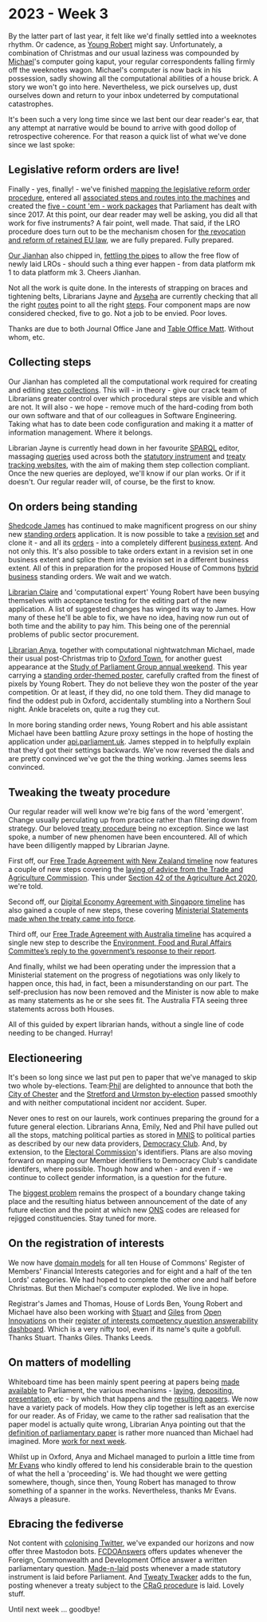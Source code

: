 # 2023 - Week 3

By the latter part of last year, it felt like we'd finally settled into a weeknotes rhythm. Or cadence, as [Young Robert](https://mastodon.me.uk/@robertbrook) might say. Unfortunately, a combination of Christmas and our usual laziness was compounded by [Michael](https://mastodon.me.uk/@fantasticlife)'s computer going kaput, your regular correspondents falling firmly off the weeknotes wagon. Michael's computer is now back in his possession, sadly showing all the computational abilities of a house brick. A story we won't go into here. Nevertheless, we pick ourselves up, dust ourselves down and return to your inbox undeterred by computational catastrophes.

It's been such a very long time since we last bent our dear reader's ear, that any attempt at narrative would be bound to arrive with good dollop of retrospective coherence. For that reason a quick list of what we've done since we last spoke:

## Legislative reform orders are live!

Finally - yes, finally! - we've finished [mapping the legislative reform order procedure](https://ukparliament.github.io/ontologies/procedure/maps/legislation/secondary/statutory-instruments/super-affirmative-procedures/#legislative-reform-order), entered all [associated steps and routes into the machines](https://ukparliament.github.io/ontologies/procedure/maps/legislation/secondary/statutory-instruments/super-affirmative-procedures/legislative-reform-orders/components/draft-negative/draft-negative.svg) and created the [five - count 'em -  work packages](https://statutoryinstruments.parliament.uk/?SearchTerm=&House=&LayingBodyId=&Procedure=kgFvgMIf&ParliamentaryProcess=&RecommendedForProcedureChange=&ConcernsRaisedByCommittee=&MotionToStop=&DebateScheduled=&ShowAdvanced=true) that Parliament has dealt with since 2017. At this point, our dear reader may well be asking, you did all that work for five instruments? A fair point, well made. That said, if the LRO procedure does turn out to be the mechanism chosen for [the revocation and reform of retained EU law](https://bills.parliament.uk/bills/3340), we are fully prepared. Fully prepared.

[Our Jianhan](https://twitter.com/jianhanzhu) also chipped in, [fettling the pipes](https://trello.com/c/4GeGEpS4/183-lros-procedure-editor-solr-feed) to allow the free flow of newly laid LROs - should such a thing ever happen - from data platform mk 1 to data platform mk 3. Cheers Jianhan.

Not all the work is quite done. In the interests of strapping on braces and tightening belts, Librarians Jayne and [Ayseha](https://mastodon.me.uk/@askalibrarylady) are currently checking that all the right [routes](https://ukparliament.github.io/ontologies/procedure/procedure-ontology#d4e164) point to all the right [steps](https://ukparliament.github.io/ontologies/procedure/procedure-ontology#d4e175). Four component maps are now considered checked, five to go. Not a job to be envied. Poor loves.

Thanks are due to both Journal Office Jane and [Table Office Matt](https://twitter.com/MattKorris). Without whom, etc.

## Collecting steps

Our Jianhan has completed all the computational work required for creating and editing [step collections](https://ukparliament.github.io/ontologies/procedure/procedure-ontology#d4e244). This will - in theory - give our crack team of Librarians greater control over which procedural steps are visible and which are not. It will also - we hope - remove much of the hard-coding from both our own software and that of our colleagues in Software Engineering. Taking what has to date been code configuration and making it a matter of information management. Where it belongs.

Librarian Jayne is currently head down in her favourite [SPARQL](https://en.wikipedia.org/wiki/SPARQL) editor, massaging [queries](https://ukparliament.github.io/ontologies/procedure/meta/queries/) used across both the [statutory instrument](https://statutoryinstruments.parliament.uk/) and [treaty tracking websites](https://treaties.parliament.uk/), with the aim of making them step collection compliant. Once the new queries are deployed, we'll know if our plan works. Or if it doesn't. Our regular reader will, of course, be the first to know.

## On orders being standing

[Shedcode James](https://mastodon.me.uk/@jamesjefferies) has continued to make magnificent progress on our shiny new [standing orders](https://ukparliament.github.io/ontologies/standing-order/standing-order-ontology) application. It is now possible to take a [revision set](https://ukparliament.github.io/ontologies/standing-order/standing-order-ontology#d4e137) and clone it - and all its [orders](https://ukparliament.github.io/ontologies/standing-order/standing-order-ontology#d4e160) - into a completely different [business extent](https://ukparliament.github.io/ontologies/standing-order/standing-order-ontology#d4e126). And not only this. It's also possible to take orders extant in a revision set in one business extent and splice them into a revision set in a different business extent. All of this in preparation for the proposed House of Commons [hybrid business](https://www.parliament.uk/about/how/laws/bills/hybrid/) standing orders. We wait and we watch.

[Librarian Claire](https://twitter.com/tinysprite) and 'computational expert' Young Robert have been busying themselves with acceptance testing for the editing part of the new application. A list of suggested changes has winged its way to James. How many of these he'll be able to fix, we have no idea, having now run out of both time and the ability to pay him. This being one of the perennial problems of public sector procurement.

[Librarian Anya](https://mastodon.me.uk/@anyaso), together with computational nightwatchman Michael, made their usual post-Christmas trip to [Oxford Town](https://www.youtube.com/watch?v=sb4PsXncNV8&ab_channel=BobDylanVEVO), for another guest appearance at the [Study of Parliament Group annual weekend](https://studyofparliamentgroup.org/spg-annual-weekend-3/). This year carrying a [standing order-themed poster](https://studyofparliamentgroup.org/standing-orders/), carefully crafted from the finest of pixels by Young Robert. They do not believe they won the poster of the year competition. Or at least, if they did, no one told them. They did manage to find the oddest pub in Oxford, accidentally stumbling into a Northern Soul night. Ankle bracelets on, quite a rug they cut.

In more boring standing order news, Young Robert and his able assistant Michael have been battling Azure proxy settings in the hope of hosting the application under [api.parliament.uk](https://api.parliament.uk/). James stepped in to helpfully explain that they'd got their settings backwards. We've now reversed the dials and are pretty convinced we've got the the thing working. James seems less convinced.

## Tweaking the tweaty procedure

Our regular reader will well know we're big fans of the word 'emergent'. Change usually perculating up from practice rather than filtering down from strategy. Our beloved [treaty procedure](https://ukparliament.github.io/ontologies/procedure/maps/treaties/crag-treaties/crag-treaties.pdf) being no exception. Since we last spoke, a number of new phenomen have been encountered. All of which have been dilligently mapped by Librarian Jayne.

First off, our [Free Trade Agreement with New Zealand timeline](https://treaties.parliament.uk/treaty/uS20DBTy/CP-750/) now features a couple of new steps covering the [laying of advice from the Trade and Agriculture Commission](https://www.gov.uk/government/publications/uk-new-zealand-fta-advice-from-trade-and-agriculture-commission). This under [Section 42 of the Agriculture Act 2020](https://www.legislation.gov.uk/ukpga/2020/21/section/42/enacted), we're told.

Second off, our [Digital Economy Agreement with Singapore timeline](https://treaties.parliament.uk/treaty/6uQWH5Dd/CP-634/) has also gained a couple of new steps, these covering [Ministerial Statements made when the treaty came into force](https://questions-statements.parliament.uk/written-statements/detail/2022-06-14/HLWS98).

Third off, our [Free Trade Agreement with Australia timeline](https://treaties.parliament.uk/treaty/snzFSs5u/CP-689/) has acquired a single new step to describe the [Environment, Food and Rural Affairs Committee’s reply to the government’s response to their report](https://committees.parliament.uk/publications/30184/documents/174884/default/).

And finally, whilst we had been operating under the impression that a Ministerial statement on the progress of negotiations was only likely to happen once, this had, in fact, been a misunderstanding on our part. The self-preclusion has now been removed and the Minister is now able to make as many statements as he or she sees fit. The Australia FTA seeing three statements across both Houses.

All of this guided by expert librarian hands, without a single line of code needing to be changed. Hurray!

## Electioneering

It's been so long since we last put pen to paper that we've managed to skip two whole by-elections. Team:[Phil](https://mastodon.me.uk/@Mognar@mastodon.social) are delighted to announce that both the [City of Chester](https://trello.com/c/vFIg2Yzj/187-city-of-chester-by-election) and the [Stretford and Urmston by-election](https://trello.com/c/FwsZpDwI/205-stretford-and-urmston-by-election) passed smoothly and with neither computational incident nor accident. Super.

Never ones to rest on our laurels, work continues preparing the ground for a future general election. Librarians Anna, Emily, Ned and Phil have pulled out all the stops, matching political parties as stored in [MNIS](https://data.parliament.uk/membersdataplatform/memberquery.aspx) to political parties as described by our new data providers, [Democracy Club](https://democracyclub.org.uk/). And, by extension, to the [Electoral Commission](https://www.electoralcommission.org.uk/)'s identifiers. Plans are also moving forward on mapping our Member identifiers to Democracy Club's candidate identifers, where possible. Though how and when - and even if - we continue to collect gender information, is a question for the future.

The [biggest problem](https://democracyclub.org.uk/blog/2018/06/29/why-we-cant-rely-gss-codes-and-what-do-about-it/) remains the prospect of a boundary change taking place and the resulting hiatus between announcement of the date of any future election and the point at which new [ONS](https://www.ons.gov.uk/) codes are released for rejigged constituencies. Stay tuned for more.

## On the registration of interests

We now have [domain models](https://ukparliament.github.io/ontologies/meta/relational/register-of-members-financial-interests/) for all ten House of Commons' Register of Members' Financial Interests categories and for eight and a half of the ten Lords' categories. We had hoped to complete the other one and half before Christmas. But then Michael's computer exploded. We live in hope.

Registrar's James and Thomas, House of Lords Ben, Young Robert and Michael have also been working with [Stuart](https://mastodon.me.uk/@slowe) and [Giles](https://mastodon.me.uk/@gilesdring) from [Open Innovations](https://open-innovations.org/) on their [register of interests competency question answerability dashboard](https://open-innovations.github.io/register-of-members-interests-proto/). Which is a very nifty tool, even if its name's quite a gobfull. Thanks Stuart. Thanks Giles. Thanks Leeds.

## On matters of modelling

Whiteboard time has been mainly spent peering at papers being [made available](https://open-innovations.github.io/register-of-members-interests-proto/) to Parliament, the various mechanisms - [laying](https://ukparliament.github.io/ontologies/laying/laying-ontology), [depositing](https://ukparliament.github.io/ontologies/depositing/depositing-ontology), [presentation](https://ukparliament.github.io/ontologies/presentation/presentation-ontology), etc - by which that happens and the [resulting papers](https://ukparliament.github.io/ontologies/parliamentary-paper/parliamentary-paper-ontology). We now have a variety pack of models. How they clip together is left as an exercise for our reader. As of Friday, we came to the rather sad realisation that the paper model is actually quite wrong, Librarian Anya pointing out that the [definition of parliamentary paper](https://www.parliament.uk/about/how/publications/parliamentary/) is rather more nuanced than Michael had imagined. More [work for next week](https://trello.com/c/cMKSCfTl/63-parliamentary-paper).

Whilst up in Oxford, Anya and Michael managed to purloin a little time from [Mr Evans](https://twitter.com/CourtenayIlbert) who kindly offered to lend his considerable brain to the question of what the hell a 'proceeding' is. We had thought we were getting somewhere, though, since then, Young Robert has managed to throw something of a spanner in the works. Nevertheless, thanks Mr Evans. Always a pleasure.

## Ebracing the fediverse

Not content with [colonising Twitter](https://twitter.com/i/lists/1516473326448918537/members), we've expanded our horizons and now offer three Mastodon bots. [FCDOAnswers](https://mastodon.me.uk/@FCDOAnswers@botsin.space) offers updates whenever the Foreign, Commonwealth and Development Office answer a written parliamentary question. [Made-n-laid](https://mastodon.me.uk/@madenlaid@botsin.space) posts whenever a made statutory instrument is laid before Parliament. And [Tweaty Twacker](https://mastodon.me.uk/@TweatyTwacker@botsin.space) adds to the fun, posting whenever a treaty subject to the [CRaG procedure](https://www.legislation.gov.uk/ukpga/2010/25/part/2) is laid. Lovely stuff.

Until next week ... goodbye!